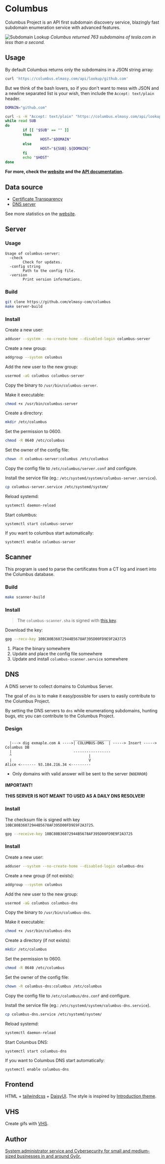 # Columbus

Columbus Project is an API first subdomain discovery service, blazingly fast subdomain enumeration service with advanced features. 

![Subdomain Lookup](https://columbus.elmasy.com/count_teslacom.gif)
*Columbus returned 763 subdomains of tesla.com in less than a second.*

## Usage

By default Columbus returns only the subdomains in a JSON string array:
```bash
curl 'https://columbus.elmasy.com/api/lookup/github.com'
```

But we think of the bash lovers, so if you don't want to mess with JSON and a newline separated list is your wish, then include the `Accept: text/plain` header.
```bash
DOMAIN="github.com"

curl -s -H "Accept: text/plain" "https://columbus.elmasy.com/api/lookup/$DOMAIN" | \
while read SUB
do
        if [[ "$SUB" == "" ]]
        then
                HOST="$DOMAIN"
        else
                HOST="${SUB}.${DOMAIN}"
        fi
        echo "$HOST"
done
```

**For more, check the [website](https://columbus.elmasy.com/) and the [API documentation](https://columbus.elmasy.com/swagger/).**

## Data source

- [Certificate Transparency](https://certificate.transparency.dev/)
- [DNS server](#dns)

See more statistics on the [website](https://columbus.elmasy.com/stat).

## Server

### Usage

```
Usage of columbus-server:
  -check
    	Check for updates.
  -config string
    	Path to the config file.
  -version
    	Print version informations.
```

### Build

```bash
git clone https://github.com/elmasy-com/columbus
make server-build
```

### Install

Create a new user:

```bash
adduser --system --no-create-home --disabled-login columbus-server
```

Create a new group:

```bash
addgroup --system columbus
```

Add the new user to the new group:

```bash
usermod -aG columbus columbus-server
```

Copy the binary to `/usr/bin/columbus-server`.

Make it executable:
```bash
chmod +x /usr/bin/columbus-server
```

Create a directory:
```bash
mkdir /etc/columbus
```

Set the permission to 0600.
```bash
chmod -R 0640 /etc/columbus
```

Set the owner of the config file:
```bash
chown -R columbus-server:columbus /etc/columbus
```

Copy the config file to `/etc/columbus/server.conf` and configure.


Install the service file (eg.: `/etc/systemd/system/columbus-server.service`).
```bash
cp columbus-server.service /etc/systemd/system/
```

Reload systemd:
```bash
systemctl daemon-reload
```

Start columbus:
```
systemctl start columbus-server
```

If you want to columbus start automatically:
```
systemctl enable columbus-server
```
 
## Scanner

This program is used to parse the certificates from a CT log and insert into the Columbus database. 

### Build

```bash
make scanner-build
```

### Install

> The `columbus-scanner.sha` is signed with [this key](https://keys.openpgp.org/vks/v1/by-fingerprint/10BC80B36072944B5678AF395D00FD9E9F2A3725).

Download the key:
```bash
gpg --recv-key 10BC80B36072944B5678AF395D00FD9E9F2A3725
```

1. Place the binary somewhere
2. Update and place the config file somewhere
3. Update and install `columbus-scanner.service` somewhere


## DNS

A DNS server to collect domains to Columbus Server.

The goal of `dns` is to make it easy/possible for users to easily contribute to the Columbus Project.

By setting the DNS servers to `dns` while enumerationg subdomains, hunting bugs, etc you can contribute to the Columbus Project.

### Design

```
                               _________________
  |---> dig exmaple.com A ---->| COLUMBUS-DNS  | -----> Insert -----> Columbus DB
  |                            -----------------
  ^                                   |
  |                                   V
Alice <------- 93.184.216.34 <---------

```

- Only domains with valid answer will be sent to the server (`NOERROR`)

#### IMPORTANT!

**THIS SERVER IS NOT MEANT TO USED AS A DAILY DNS RESOLVER!** 

### Install

The checksum file is signed with key `10BC80B36072944B5678AF395D00FD9E9F2A3725`.

```bash
gpg --receive-key 10BC80B36072944B5678AF395D00FD9E9F2A3725
```

### Install

Create a new user:

```bash
adduser --system --no-create-home --disabled-login columbus-dns
```

Create a new group (if not exists):

```bash
addgroup --system columbus
```

Add the new user to the new group:

```bash
usermod -aG columbus columbus-dns
```

Copy the binary to `/usr/bin/columbus-dns`.

Make it executable:
```bash
chmod +x /usr/bin/columbus-dns
```

Create a directory (if not exists):
```bash
mkdir /etc/columbus
```

Set the permission to 0600.
```bash
chmod -R 0640 /etc/columbus
```

Set the owner of the config file:
```bash
chown -R columbus-dns:columbus /etc/columbus
```

Copy the config file to `/etc/columbus/dns.conf` and configure.


Install the service file (eg.: `/etc/systemd/system/columbus-dns.service`).
```bash
cp columbus-dns.service /etc/systemd/system/
```

Reload systemd:
```bash
systemctl daemon-reload
```

Start Columbus DNS:
```
systemctl start columbus-dns
```

If you want to Columbus DNS start automatically:
```
systemctl enable columbus-dns
```

## Frontend

HTML + [tailwindcss](https://tailwindcss.com/) + [DaisyUI](https://daisyui.com/). The style is inspired by [Introduction theme](https://github.com/victoriadrake/hugo-theme-introduction).

## VHS

Create gifs with [VHS](https://github.com/charmbracelet/vhs).


## Author

[System administrator service and Cybersecurity for small and medium-sized businesses in and around Győr.](https://www.gorbe.io/)
